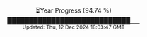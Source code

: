 <p align="center">
⏳Year Progress (94.74 %)<br>
████████████████████████████▁▁ <br>
<sub>Updated: Thu, 12 Dec 2024 18:03:47 GMT</sub>
</p>

